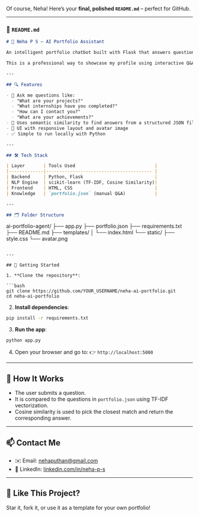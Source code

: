 Of course, Neha! Here’s your **final, polished `README.md`** – perfect for GitHub.

---

### 📄 `README.md`

```markdown
# 💼 Neha P S – AI Portfolio Assistant

An intelligent portfolio chatbot built with Flask that answers questions about my resume, skills, projects, and achievements using a local AI engine powered by cosine similarity and TF-IDF.

This is a professional way to showcase my profile using interactive Q&A.

---

## 🔍 Features

- 💬 Ask me questions like:
  - "What are your projects?"
  - "What internships have you completed?"
  - "How can I contact you?"
  - "What are your achievements?"
- 🔎 Uses semantic similarity to find answers from a structured JSON file
- 📄 UI with responsive layout and avatar image
- ✅ Simple to run locally with Python

---

## 🛠️ Tech Stack

| Layer       | Tools Used                              |
|-------------|---------------------------------------- |
| Backend     | Python, Flask                           |
| NLP Engine  | scikit-learn (TF-IDF, Cosine Similarity)|
| Frontend    | HTML, CSS                               |
| Knowledge   | `portfolio.json` (manual Q&A)           |

---

## 🗂️ Folder Structure

```

ai-portfolio-agent/
├── app.py
├── portfolio.json
├── requirements.txt
├── README.md
├── templates/
│   └── index.html
└── static/
├── style.css
└── avatar.png

````

---

## 🚀 Getting Started

1. **Clone the repository**:

```bash
git clone https://github.com/YOUR_USERNAME/neha-ai-portfolio.git
cd neha-ai-portfolio
````

2. **Install dependencies**:

```bash
pip install -r requirements.txt
```

3. **Run the app**:

```bash
python app.py
```

4. Open your browser and go to:
   👉 `http://localhost:5000`

---

## 🧠 How It Works

* The user submits a question.
* It is compared to the questions in `portfolio.json` using TF-IDF vectorization.
* Cosine similarity is used to pick the closest match and return the corresponding answer.

---

## 📫 Contact Me

* ✉️ Email: [nehaputhan@gmail.com](mailto:nehaputhan@gmail.com)
* 🔗 LinkedIn: [linkedin.com/in/neha-p-s](https://linkedin.com/in/neha-p-s)

---

## 🌟 Like This Project?

Star it, fork it, or use it as a template for your own portfolio!

```



